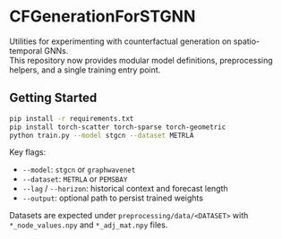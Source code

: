 # CFGenerationForSTGNN

Utilities for experimenting with counterfactual generation on spatio-temporal GNNs.  
This repository now provides modular model definitions, preprocessing helpers, and a single training entry point.

## Getting Started

```bash
pip install -r requirements.txt
pip install torch-scatter torch-sparse torch-geometric
python train.py --model stgcn --dataset METRLA
```

Key flags:

- `--model`: `stgcn` or `graphwavenet`
- `--dataset`: `METRLA` or `PEMSBAY`
- `--lag` / `--horizon`: historical context and forecast length
- `--output`: optional path to persist trained weights

Datasets are expected under `preprocessing/data/<DATASET>` with `*_node_values.npy` and `*_adj_mat.npy` files. 